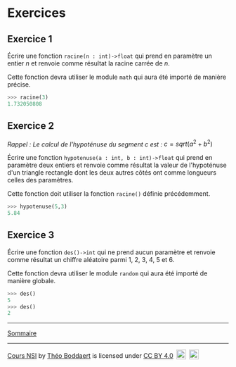 # Exercices

## Exercice 1

Écrire une fonction `racine(n : int)->float` qui prend en paramètre un entier $n$ et renvoie comme résultat la racine carrée de $n$.

Cette fonction devra utiliser le module `math` qui aura été importé de manière précise.

```python
>>> racine(3)
1.732050808
```

## Exercice 2

*Rappel : Le calcul de l'hypoténuse du segment* $c$ *est :* $c = sqrt{(a^2 + b^2)}$

Écrire une fonction `hypotenuse(a : int, b : int)->float` qui prend en paramètre deux entiers et renvoie comme résultat la valeur de l'hypoténuse d'un triangle rectangle dont les deux autres côtés ont comme longueurs celles des paramètres.

Cette fonction doit utiliser la fonction `racine()` définie précédemment.

```python
>>> hypotenuse(5,3)
5.84
```

## Exercice 3

Écrire une fonction `des()->int` qui ne prend aucun paramètre et renvoie comme résultat un chiffre aléatoire parmi $1$, $2$, $3$, $4$, $5$ et $6$.

Cette fonction devra utiliser le module `random` qui aura été importé de manière globale.

```python
>>> des()
5
>>> des()
2
```
_______________

[Sommaire](./../../../README.md)

___________

<p xmlns:cc="http://creativecommons.org/ns#" xmlns:dct="http://purl.org/dc/terms/"><a property="dct:title" rel="cc:attributionURL" href="https://github.com/boddaert/nsi">Cours NSI</a> by <a rel="cc:attributionURL dct:creator" property="cc:attributionName" href="https://github.com/boddaert">Théo Boddaert</a> is licensed under <a href="https://creativecommons.org/licenses/by/4.0/?ref=chooser-v1" target="_blank" rel="license noopener noreferrer" style="display:inline-block;">CC BY 4.0</a>  <img style="height:22px!important;margin-left:3px;vertical-align:text-bottom;" src="https://mirrors.creativecommons.org/presskit/icons/cc.svg?ref=chooser-v1" alt="">  <img style="height:22px!important;margin-left:3px;vertical-align:text-bottom;" src="https://mirrors.creativecommons.org/presskit/icons/by.svg?ref=chooser-v1" alt=""></p> 